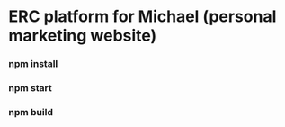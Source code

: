 # ERC platform for Michael (personal marketing website)
### npm install
### npm start
### npm build
